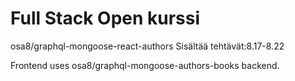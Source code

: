 # Full Stack Open kurssi

osa8/graphql-mongoose-react-authors
Sisältää tehtävät:8.17-8.22

Frontend uses osa8/graphql-mongoose-authors-books backend.
